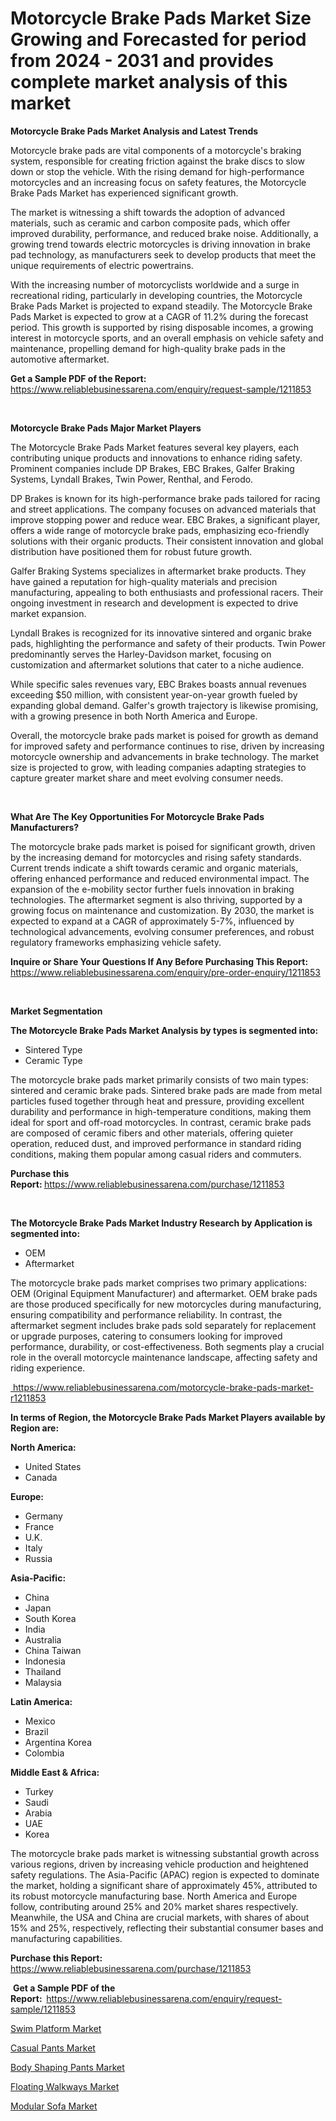 <p><h1>Motorcycle Brake Pads Market Size Growing and Forecasted for period from 2024 - 2031 and provides complete market analysis of this market</h1></p><p><strong>Motorcycle Brake Pads Market Analysis and Latest Trends</strong></p>
<p><p>Motorcycle brake pads are vital components of a motorcycle's braking system, responsible for creating friction against the brake discs to slow down or stop the vehicle. With the rising demand for high-performance motorcycles and an increasing focus on safety features, the Motorcycle Brake Pads Market has experienced significant growth. </p><p>The market is witnessing a shift towards the adoption of advanced materials, such as ceramic and carbon composite pads, which offer improved durability, performance, and reduced brake noise. Additionally, a growing trend towards electric motorcycles is driving innovation in brake pad technology, as manufacturers seek to develop products that meet the unique requirements of electric powertrains.</p><p>With the increasing number of motorcyclists worldwide and a surge in recreational riding, particularly in developing countries, the Motorcycle Brake Pads Market is projected to expand steadily. The Motorcycle Brake Pads Market is expected to grow at a CAGR of 11.2% during the forecast period. This growth is supported by rising disposable incomes, a growing interest in motorcycle sports, and an overall emphasis on vehicle safety and maintenance, propelling demand for high-quality brake pads in the automotive aftermarket.</p></p>
<p><strong>Get a Sample PDF of the Report:&nbsp;</strong> <a href="https://www.reliablebusinessarena.com/enquiry/request-sample/1211853?utm_campaign=1332&utm_medium=2&utm_source=Github&utm_content=ia&utm_term=06102024&utm_id=motorcycle-brake-pads">https://www.reliablebusinessarena.com/enquiry/request-sample/1211853</a></p>
<p>&nbsp;</p>
<p><strong>Motorcycle Brake Pads Major Market Players</strong></p>
<p><p>The Motorcycle Brake Pads Market features several key players, each contributing unique products and innovations to enhance riding safety. Prominent companies include DP Brakes, EBC Brakes, Galfer Braking Systems, Lyndall Brakes, Twin Power, Renthal, and Ferodo.</p><p>DP Brakes is known for its high-performance brake pads tailored for racing and street applications. The company focuses on advanced materials that improve stopping power and reduce wear. EBC Brakes, a significant player, offers a wide range of motorcycle brake pads, emphasizing eco-friendly solutions with their organic products. Their consistent innovation and global distribution have positioned them for robust future growth.</p><p>Galfer Braking Systems specializes in aftermarket brake products. They have gained a reputation for high-quality materials and precision manufacturing, appealing to both enthusiasts and professional racers. Their ongoing investment in research and development is expected to drive market expansion.</p><p>Lyndall Brakes is recognized for its innovative sintered and organic brake pads, highlighting the performance and safety of their products. Twin Power predominantly serves the Harley-Davidson market, focusing on customization and aftermarket solutions that cater to a niche audience.</p><p>While specific sales revenues vary, EBC Brakes boasts annual revenues exceeding $50 million, with consistent year-on-year growth fueled by expanding global demand. Galfer's growth trajectory is likewise promising, with a growing presence in both North America and Europe.</p><p>Overall, the motorcycle brake pads market is poised for growth as demand for improved safety and performance continues to rise, driven by increasing motorcycle ownership and advancements in brake technology. The market size is projected to grow, with leading companies adapting strategies to capture greater market share and meet evolving consumer needs.</p></p>
<p>&nbsp;</p>
<p><strong>What Are The Key Opportunities For Motorcycle Brake Pads Manufacturers?</strong></p>
<p><p>The motorcycle brake pads market is poised for significant growth, driven by the increasing demand for motorcycles and rising safety standards. Current trends indicate a shift towards ceramic and organic materials, offering enhanced performance and reduced environmental impact. The expansion of the e-mobility sector further fuels innovation in braking technologies. The aftermarket segment is also thriving, supported by a growing focus on maintenance and customization. By 2030, the market is expected to expand at a CAGR of approximately 5-7%, influenced by technological advancements, evolving consumer preferences, and robust regulatory frameworks emphasizing vehicle safety.</p></p>
<p><strong>Inquire or Share Your Questions If Any Before Purchasing This Report:</strong> <a href="https://www.reliablebusinessarena.com/enquiry/pre-order-enquiry/1211853?utm_campaign=1332&utm_medium=2&utm_source=Github&utm_content=ia&utm_term=06102024&utm_id=motorcycle-brake-pads">https://www.reliablebusinessarena.com/enquiry/pre-order-enquiry/1211853</a></p>
<p>&nbsp;</p>
<p><strong>Market Segmentation</strong></p>
<p><strong>The Motorcycle Brake Pads Market Analysis by types is segmented into:</strong></p>
<p><ul><li>Sintered Type</li><li>Ceramic Type</li></ul></p>
<p><p>The motorcycle brake pads market primarily consists of two main types: sintered and ceramic brake pads. Sintered brake pads are made from metal particles fused together through heat and pressure, providing excellent durability and performance in high-temperature conditions, making them ideal for sport and off-road motorcycles. In contrast, ceramic brake pads are composed of ceramic fibers and other materials, offering quieter operation, reduced dust, and improved performance in standard riding conditions, making them popular among casual riders and commuters.</p></p>
<p><strong>Purchase this Report:&nbsp;</strong><a href="https://www.reliablebusinessarena.com/purchase/1211853?utm_campaign=1332&utm_medium=2&utm_source=Github&utm_content=ia&utm_term=06102024&utm_id=motorcycle-brake-pads">https://www.reliablebusinessarena.com/purchase/1211853</a></p>
<p>&nbsp;</p>
<p><strong>The Motorcycle Brake Pads Market Industry Research by Application is segmented into:</strong></p>
<p><ul><li>OEM</li><li>Aftermarket</li></ul></p>
<p><p>The motorcycle brake pads market comprises two primary applications: OEM (Original Equipment Manufacturer) and aftermarket. OEM brake pads are those produced specifically for new motorcycles during manufacturing, ensuring compatibility and performance reliability. In contrast, the aftermarket segment includes brake pads sold separately for replacement or upgrade purposes, catering to consumers looking for improved performance, durability, or cost-effectiveness. Both segments play a crucial role in the overall motorcycle maintenance landscape, affecting safety and riding experience.</p></p>
<p><a href="https://www.reliablebusinessarena.com/motorcycle-brake-pads-market-r1211853?utm_campaign=1332&utm_medium=2&utm_source=Github&utm_content=ia&utm_term=06102024&utm_id=motorcycle-brake-pads">&nbsp;https://www.reliablebusinessarena.com/motorcycle-brake-pads-market-r1211853</a></p>
<p><strong>In terms of Region, the Motorcycle Brake Pads Market Players available by Region are:</strong></p>
<p>
    <p> <strong> North America: </strong>
        <ul>
            <li>United States</li>
            <li>Canada</li>
        </ul>
        </p> 
    <p> <strong> Europe: </strong>
        <ul>
            <li>Germany</li>
            <li>France</li>
            <li>U.K.</li>
            <li>Italy</li>
            <li>Russia</li>
        </ul>
        </p> 
    <p> <strong> Asia-Pacific: </strong>
        <ul>
            <li>China</li>
            <li>Japan</li>
            <li>South Korea</li>
            <li>India</li>
            <li>Australia</li>
            <li>China Taiwan</li>
            <li>Indonesia</li>
            <li>Thailand</li>
            <li>Malaysia</li>
        </ul>
        </p> 
    <p> <strong> Latin America: </strong>
        <ul>
            <li>Mexico</li>
            <li>Brazil</li>
            <li>Argentina Korea</li>
            <li>Colombia</li>
        </ul>
        </p> 
    <p> <strong> Middle East & Africa: </strong>
        <ul>
            <li>Turkey</li>
            <li>Saudi</li>
            <li>Arabia</li>
            <li>UAE</li>
            <li>Korea</li>
        </ul>
    </p>
    </p>
<p><p>The motorcycle brake pads market is witnessing substantial growth across various regions, driven by increasing vehicle production and heightened safety regulations. The Asia-Pacific (APAC) region is expected to dominate the market, holding a significant share of approximately 45%, attributed to its robust motorcycle manufacturing base. North America and Europe follow, contributing around 25% and 20% market shares respectively. Meanwhile, the USA and China are crucial markets, with shares of about 15% and 25%, respectively, reflecting their substantial consumer bases and manufacturing capabilities.</p></p>
<p><strong>Purchase this Report: </strong><a href="https://www.reliablebusinessarena.com/purchase/1211853?utm_campaign=1332&utm_medium=2&utm_source=Github&utm_content=ia&utm_term=06102024&utm_id=motorcycle-brake-pads">https://www.reliablebusinessarena.com/purchase/1211853</a></p>
<p>&nbsp;<strong>Get a Sample PDF of the Report:&nbsp;&nbsp;</strong><a href="https://www.reliablebusinessarena.com/enquiry/request-sample/1211853?utm_campaign=1332&utm_medium=2&utm_source=Github&utm_content=ia&utm_term=06102024&utm_id=motorcycle-brake-pads">https://www.reliablebusinessarena.com/enquiry/request-sample/1211853</a></p>
<p><strong></strong></p>
<p><p><a href="https://www.linkedin.com/pulse/decoding-swim-platform-market-signals-growth-algorithms-2024-2031-cd8de?utm_campaign=1332&utm_medium=2&utm_source=Github&utm_content=ia&utm_term=06102024&utm_id=motorcycle-brake-pads">Swim Platform Market</a></p><p><a href="https://www.linkedin.com/pulse/casual-pants-market-penetration-strategies-untapped-markets-growth-4baqc?utm_campaign=1332&utm_medium=2&utm_source=Github&utm_content=ia&utm_term=06102024&utm_id=motorcycle-brake-pads">Casual Pants Market</a></p><p><a href="https://www.linkedin.com/pulse/booming-body-shaping-pants-market-sector-analysis-growth-projections-gushc?utm_campaign=1332&utm_medium=2&utm_source=Github&utm_content=ia&utm_term=06102024&utm_id=motorcycle-brake-pads">Body Shaping Pants Market</a></p><p><a href="https://www.linkedin.com/pulse/floating-walkways-market-innovations-trends-comprehensive-8eyoe?utm_campaign=1332&utm_medium=2&utm_source=Github&utm_content=ia&utm_term=06102024&utm_id=motorcycle-brake-pads">Floating Walkways Market</a></p><p><a href="https://www.linkedin.com/pulse/market-leaders-laggards-global-modular-sofa-trends-forecast-lnl9e?utm_campaign=1332&utm_medium=2&utm_source=Github&utm_content=ia&utm_term=06102024&utm_id=motorcycle-brake-pads">Modular Sofa Market</a></p></p>